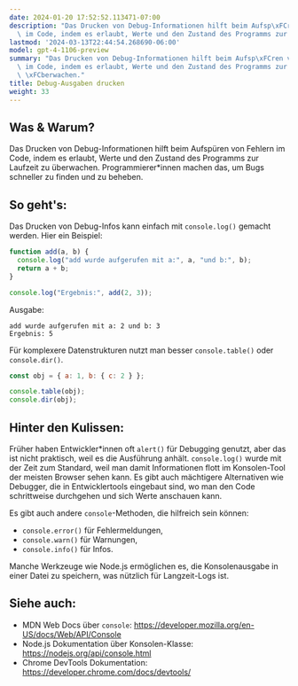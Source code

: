 ```yaml
---
date: 2024-01-20 17:52:52.113471-07:00
description: "Das Drucken von Debug-Informationen hilft beim Aufsp\xFCren von Fehlern\
  \ im Code, indem es erlaubt, Werte und den Zustand des Programms zur Laufzeit zu\u2026"
lastmod: '2024-03-13T22:44:54.268690-06:00'
model: gpt-4-1106-preview
summary: "Das Drucken von Debug-Informationen hilft beim Aufsp\xFCren von Fehlern\
  \ im Code, indem es erlaubt, Werte und den Zustand des Programms zur Laufzeit zu\
  \ \xFCberwachen."
title: Debug-Ausgaben drucken
weight: 33
---
```


## Was & Warum?
Das Drucken von Debug-Informationen hilft beim Aufspüren von Fehlern im Code, indem es erlaubt, Werte und den Zustand des Programms zur Laufzeit zu überwachen. Programmierer*innen machen das, um Bugs schneller zu finden und zu beheben.

## So geht's:
Das Drucken von Debug-Infos kann einfach mit `console.log()` gemacht werden. Hier ein Beispiel:

```Javascript
function add(a, b) {
  console.log("add wurde aufgerufen mit a:", a, "und b:", b);
  return a + b;
}

console.log("Ergebnis:", add(2, 3));
```

Ausgabe:
```
add wurde aufgerufen mit a: 2 und b: 3
Ergebnis: 5
```

Für komplexere Datenstrukturen nutzt man besser `console.table()` oder `console.dir()`.

```Javascript
const obj = { a: 1, b: { c: 2 } };

console.table(obj);
console.dir(obj);
```

## Hinter den Kulissen:
Früher haben Entwickler*innen oft `alert()` für Debugging genutzt, aber das ist nicht praktisch, weil es die Ausführung anhält. `console.log()` wurde mit der Zeit zum Standard, weil man damit Informationen flott im Konsolen-Tool der meisten Browser sehen kann. Es gibt auch mächtigere Alternativen wie Debugger, die in Entwicklertools eingebaut sind, wo man den Code schrittweise durchgehen und sich Werte anschauen kann.

Es gibt auch andere `console`-Methoden, die hilfreich sein können:
- `console.error()` für Fehlermeldungen,
- `console.warn()` für Warnungen,
- `console.info()` für Infos.

Manche Werkzeuge wie Node.js ermöglichen es, die Konsolenausgabe in einer Datei zu speichern, was nützlich für Langzeit-Logs ist.

## Siehe auch:
- MDN Web Docs über `console`: https://developer.mozilla.org/en-US/docs/Web/API/Console
- Node.js Dokumentation über Konsolen-Klasse: https://nodejs.org/api/console.html
- Chrome DevTools Dokumentation: https://developer.chrome.com/docs/devtools/
